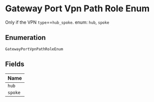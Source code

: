 
# Gateway Port Vpn Path Role Enum

Only if the VPN `type`==`hub_spoke`. enum: `hub`, `spoke`

## Enumeration

`GatewayPortVpnPathRoleEnum`

## Fields

| Name |
|  --- |
| `hub` |
| `spoke` |

